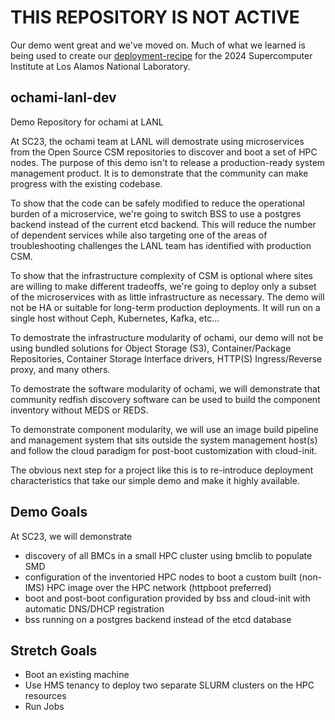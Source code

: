 # THIS REPOSITORY IS NOT ACTIVE

Our demo went great and we've moved on.  Much of what we learned is being used to create our [deployment-recipe](https://github.com/OpenCHAMI/deployment-recipes/tree/main/lanl/docker-compose) for the 2024 Supercomputer Institute at Los Alamos National Laboratory.

## ochami-lanl-dev
Demo Repository for ochami at LANL

At SC23, the ochami team at LANL will demostrate using microservices from the Open Source CSM repositories to discover and boot a set of HPC nodes.  The purpose of this demo isn't to release a production-ready system management product.  It is to demonstrate that the community can make progress with the existing codebase.

To show that the code can be safely modified to reduce the operational burden of a microservice, we're going to switch BSS to use a postgres backend instead of the current etcd backend.  This will reduce the number of dependent services while also targeting one of the areas of troubleshooting challenges the LANL team has identified with production CSM.

To show that the infrastructure complexity of CSM is optional where sites are willing to make different tradeoffs, we're going to deploy only a subset of the microservices with as little infrastructure as necessary.  The demo will not be HA or suitable for long-term production deployments.  It will run on a single host without Ceph, Kubernetes, Kafka, etc...

To demostrate the infrastructure modularity of ochami, our demo will not be using bundled solutions for Object Storage (S3), Container/Package Repositories, Container Storage Interface drivers, HTTP(S) Ingress/Reverse proxy, and many others.

To demostrate the software modularity of ochami, we will demonstrate that community redfish discovery software can be used to build the component inventory without MEDS or REDS.

To demonstrate component modularity, we will use an image build pipeline and management system that sits outside the system management host(s) and follow the cloud paradigm for post-boot customization with cloud-init.

The obvious next step for a project like this is to re-introduce deployment characteristics that take our simple demo and make it highly available. 

## Demo Goals

At SC23, we will demonstrate 

* discovery of all BMCs in a small HPC cluster using bmclib to populate SMD
* configuration of the inventoried HPC nodes to boot a custom built (non-IMS) HPC image over the HPC network (httpboot preferred)
* boot and post-boot configuration provided by bss and cloud-init with automatic DNS/DHCP registration
* bss running on a postgres backend instead of the etcd database

## Stretch Goals

* Boot an existing machine
* Use HMS tenancy to deploy two separate SLURM clusters on the HPC resources
* Run Jobs
